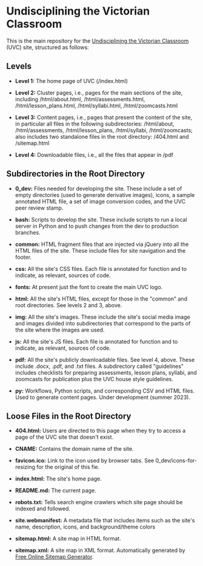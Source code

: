 # Undisciplining the Victorian Classroom

This is the main repository for the [Undisciplining the Victorian Classroom](https://undiscipliningvc.org/) (UVC) site, structured as follows:

## Levels
* **Level 1:** The home page of UVC (/index.html)

* **Level 2:** Cluster pages, i.e., pages for the main sections of the site, including /html/about.html, /html/assessments.html, /html/lesson_plans.html, /html/syllabi.html, /html/zoomcasts.html

* **Level 3:** Content pages, i.e., pages that present the content of the site, in particular all files in the following subdirectories: /html/about, /html/assessments, /html/lesson_plans, /html/syllabi, /html/zoomcasts; also includes two standalone files in the root directory: /404.html and /sitemap.html

* **Level 4:** Downloadable files, i.e., all the files that appear in /pdf

## Subdirectories in the Root Directory
* **0_dev:** Files needed for developing the site. These include a set of empty directories (used to generate derivative images), icons, a sample annotated HTML file, a set of image conversion codes, and the UVC peer review stamp.

* **bash:** Scripts to develop the site. These include scripts to run a local server in Python and to push changes from the dev to production branches.

* **common:** HTML fragment files that are injected via jQuery into all the HTML files of the site. These include files for site navigation and the footer.

* **css:** All the site's CSS files. Each file is annotated for function and to indicate, as relevant, sources of code.

* **fonts:** At present just the font to create the main UVC logo.

* **html:** All the site's HTML files, except for those in the "common" and root directories. See levels 2 and 3, above.

* **img:** All the site's images. These include the site's social media image and images divided into subdirectories that correspond to the parts of the site where the images are used.

* **js:** All the site's JS files. Each file is annotated for function and to indicate, as relevant, sources of code.

* **pdf:** All the site's publicly downloadable files. See level 4, above. These include .docx, .pdf, and .txt files. A subdirectory called "guidelines" includes checklists for preparing assessments, lesson plans, syllabi, and zoomcasts for publication plus the UVC house style guidelines.

* **py:** Workflows, Python scripts, and corresponding CSV and HTML files. Used to  generate content pages. Under development (summer 2023).

## Loose Files in the Root Directory
* **404.html:** Users are directed to this page when they try to access a page of the UVC site that doesn't exist.

* **CNAME:** Contains the domain name of the site.

* **favicon.ico:** Link to the icon used by browser tabs. See 0_dev/icons-for-resizing for the original of this fie.

* **index.html:** The site's home page.

* **README.md:** The current page.

* **robots.txt:** Tells search engine crawlers which site page should be indexed and followed.

* **site.webmanifest:** A metadata file that includes items such as the site's name, description, icons, and background/theme colors

* **sitemap.html:** A site map in HTML format.

* **sitemap.xml:** A site map in XML format. Automatically generated by [Free Online Sitemap Generator](www.xml-sitemaps.com).
